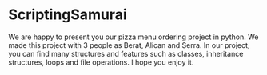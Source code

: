 # ScriptingSamurai

We are happy to present you our pizza menu ordering project in python. We made this project with 3 people as Berat, Alican and Serra. In our project, you can find many structures and features such as classes, inheritance structures, loops and file operations. I hope you enjoy it.
